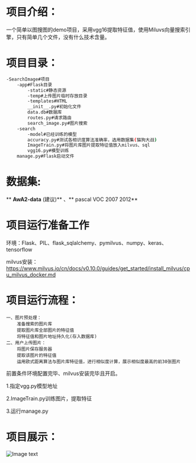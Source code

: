# 项目介绍：

一个简单以图搜图的demo项目，采用vgg16提取特征值，使用Miluvs向量搜索引擎，只有简单几个文件，没有什么技术含量。

# 项目目录：

```bash
-SearchImage#项目
	-app#Flask目录
		-static#静态资源
		-temp#上传图片临时存放目录
		-templates#HTML
		__init__.py#初始化文件
		data.db#数据库
		routes.py#请求路由
		search_image.py#图片搜索
	-search
		-model#已经训练的模型
		accuracy.py#测试各相识度算法准确率，选用数据集(猫狗大战)
		ImageTrain.py#将图片库图片提取特征值放入milvus、sql
		vgg16.py#模型训练
	manage.py#Flask启动文件
```

# 数据集:

 ** **AwA2-data** (建议)** 、** pascal VOC 2007 2012** 

# 项目运行准备工作

环境：Flask、PIL、flask_sqlalchemy、pymilvus、numpy、keras、tensorflow

milvus安装： https://www.milvus.io/cn/docs/v0.10.0/guides/get_started/install_milvus/cpu_milvus_docker.md 

# 项目运行流程：

```
一、图片预处理：
	准备搜索的图片库
	提取图片库全部图片的特征值
	将特征值和图片地址持久化(存入数据库)
二、用户上传图片：
	将图片保存服务器
	提取该图片的特征值
	运用欧式距离算法与图片库特征值，进行相似度计算，展示相似度最高的前30张图片

```

前置条件环境配置完毕、milvus安装完毕且开启。

1.指定vgg.py模型地址

2.ImageTrain.py训练图片，提取特征

3.运行manage.py

# 项目展示：

![Image text](https://s1.ax1x.com/2020/06/22/N8vYNQ.png)